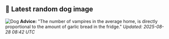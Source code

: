 ## 🐶 Latest random dog image
![Dog](https://images.dog.ceo/breeds/hound-plott/hhh_plott002.jpg)
**Advice:** "The number of vampires in the average home, is directly proportional to the amount of garlic bread in the fridge."
*Updated: 2025-08-28 08:42 UTC*
